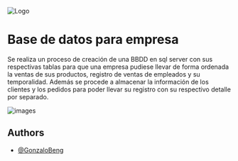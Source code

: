 
![Logo](https://ianttechnology.com/Content/images/banner-database.png)


# Base de datos para empresa

Se realiza un proceso de creación de una BBDD en sql server con sus respectivas tablas para que una empresa pudiese llevar de forma ordenada la ventas de sus productos, registro de ventas de empleados y su temporalidad. Además se procede a almacenar la información de los clientes y los pedidos para poder llevar su registro con su respectivo detalle por separado.

![images]()
## Authors

- [@GonzaloBeng](https://www.github.com/gonzalobeng)

